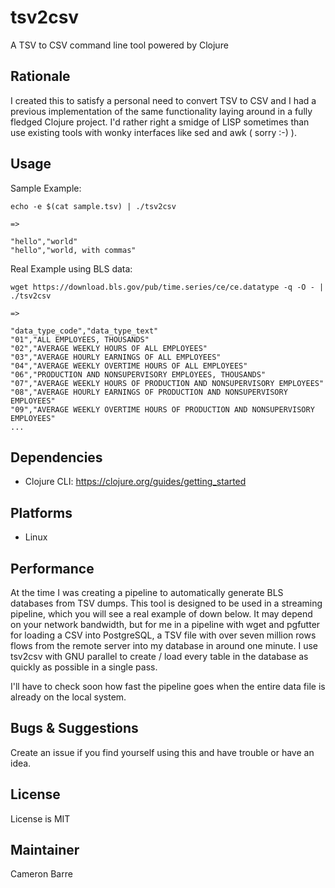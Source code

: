 # tsv2csv
A TSV to CSV command line tool powered by Clojure

## Rationale

I created this to satisfy a personal need to convert TSV to CSV and I had a previous implementation of the same functionality laying around in a fully fledged Clojure project. I'd rather right a smidge of LISP sometimes than use existing tools with wonky interfaces like sed and awk ( sorry :-) ).

## Usage

Sample Example:

```
echo -e $(cat sample.tsv) | ./tsv2csv

=>

"hello","world"
"hello","world, with commas"
```

Real Example using BLS data:

```
wget https://download.bls.gov/pub/time.series/ce/ce.datatype -q -O - | ./tsv2csv

=>

"data_type_code","data_type_text"
"01","ALL EMPLOYEES, THOUSANDS"
"02","AVERAGE WEEKLY HOURS OF ALL EMPLOYEES"
"03","AVERAGE HOURLY EARNINGS OF ALL EMPLOYEES"
"04","AVERAGE WEEKLY OVERTIME HOURS OF ALL EMPLOYEES"
"06","PRODUCTION AND NONSUPERVISORY EMPLOYEES, THOUSANDS"
"07","AVERAGE WEEKLY HOURS OF PRODUCTION AND NONSUPERVISORY EMPLOYEES"
"08","AVERAGE HOURLY EARNINGS OF PRODUCTION AND NONSUPERVISORY EMPLOYEES"
"09","AVERAGE WEEKLY OVERTIME HOURS OF PRODUCTION AND NONSUPERVISORY EMPLOYEES"
...
```

## Dependencies

- Clojure CLI: https://clojure.org/guides/getting_started

## Platforms

- Linux

## Performance

At the time I was creating a pipeline to automatically generate BLS databases from TSV dumps. This tool is designed to be used in a streaming pipeline, which you will see a real example of down below. It may depend on your network bandwidth, but for me in a pipeline with wget and pgfutter for loading a CSV into PostgreSQL, a TSV file with over seven million rows flows from the remote server into my database in around one minute. I use tsv2csv with GNU parallel to create / load every table in the database as quickly as possible in a single pass.

I'll have to check soon how fast the pipeline goes when the entire data file is already on the local system.

## Bugs & Suggestions

Create an issue if you find yourself using this and have trouble or have an idea.

## License

License is MIT

## Maintainer

Cameron Barre
